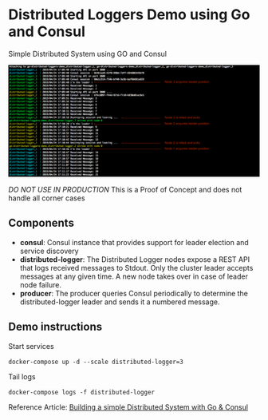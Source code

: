# Distributed Loggers Demo using Go and Consul
Simple Distributed System using GO and Consul  

![Alt text](logs.png?raw=true "Demo")

*DO NOT USE IN PRODUCTION* This is a Proof of Concept and does not handle all corner cases 

## Components
- **consul**: Consul instance that provides support for leader election and service discovery
- **distributed-logger**: The Distributed Logger nodes expose a REST API that logs received messages to Stdout. Only the cluster leader accepts messages at any given time. A new node takes over in case of leader node failure.
- **producer**: The producer queries Consul periodically to determine the distributed-logger leader and sends it a numbered message.

## Demo instructions
Start services
```
docker-compose up -d --scale distributed-logger=3
```
Tail logs 
```
docker-compose logs -f distributed-logger
```

Reference Article: [Building a simple Distributed System with Go & Consul](https://medium.com/@didil/building-a-simple-distributed-system-with-go-consul-39b08ffc5d2c)